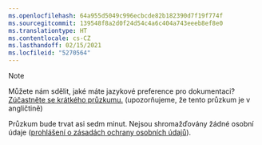 ```yaml
---
ms.openlocfilehash: 64a955d5049c996ecbcde82b182390d7f19f774f
ms.sourcegitcommit: 139548f8a2d0f24d54c4a6c404a743eeeb8ef8e0
ms.translationtype: HT
ms.contentlocale: cs-CZ
ms.lasthandoff: 02/15/2021
ms.locfileid: "5270564"
---
```

> [!NOTE]
>Můžete nám sdělit, jaké máte jazykové preference pro dokumentaci? [Zúčastněte se krátkého průzkumu.](https://aka.ms/BAG_Docs_Language_Survey) (upozorňujeme, že tento průzkum je v angličtině)
>
>Průzkum bude trvat asi sedm minut. Nejsou shromažďovány žádné osobní údaje ([prohlášení o zásadách ochrany osobních údajů](https://go.microsoft.com/fwlink/?LinkId=521839)).
